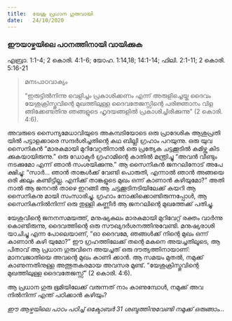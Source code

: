 ```yaml
---
title:  യേശു പ്രധാന ഗുരുവായി
date:   24/10/2020
---
```


### ഈയാഴ്ചയിലെ പഠനത്തിനായി വായിക്കുക
എബ്രാ. 1:1-4; 2 കൊരി. 4:1-6; യോഹ. 1:14,18; 14:1-14; ഫിലി. 2:1-11; 2 കൊരി. 5:16-21

> <p>മനഃപാഠവാക്യം</p>
> “ഇരുട്ടിൽനിന്നു വെളിച്ചം പ്രകാശിക്കണം എന്ന് അരുളിച്ചെയ്ത ദൈവം യേശുക്രിസ്തുവിന്റെ മുഖത്തിലുള്ള ദൈവതേജസ്സിന്റെ പരിജ്ഞാനം വിള ങ്ങിക്കേണ്ടതിനു ഞങ്ങളുടെ ഹൃദയങ്ങളിൽ പ്രകാശിച്ചിരിക്കുന്നു” (2 കൊരി. 4:6).

അവരുടെ സൈന്യമേധാവിയുടെ അകമ്പടിയോടെ ഒരു പ്രാദേശിക ആശുപ്രതി യിൽ പട്ടാളക്കാരെ സന്ദർശിച്ചതിന്റെ കഥ ബില്ലി ഗ്രഹാം പറയുന്നു. ഒരു യുവ സൈനികൻ “മാരകമായി മുറിവേറ്റതിനാൽ ഒരു പ്രത്യേക ചട്ടക്കൂടിൽ കമിഴ്ന്നു കിട ക്കുകയായിരുന്നു.” ഒരു ഡോക്ടർ ഗ്രഹാമിന്റെ കാതിൽ മന്ത്രിച്ചു “അവൻ വീണ്ടും നടക്കുമോ എന്ന് ഞാൻ സംശയിക്കുന്നു.” ആ സൈനികൻ ജനറലിനോട് അപേ ക്ഷിച്ചു: “സാർ... ഞാൻ താങ്കൾക്ക് വേണ്ടി പൊരുതി, എന്നാൽ ഞാൻ അങ്ങയെ ഒരി ക്കലും കണ്ടിട്ടില്ല. എനിക്ക് താങ്കളുടെ മുഖം ഒന്ന് കാണാൻ കഴിയുമോ?” അതി നാൽ ആ ജനറൽ താഴെ ഇറങ്ങി ആ ചട്ടക്കൂടിനടിയിലേക്ക് കയറി ആ സൈനികനു മായി സംസാരിച്ചു. ഗ്രഹാം നോക്കിക്കൊണ്ടിരുന്നപ്പോൾ, ആ സൈനികനിൽനിന്ന് ഒരു തുള്ളി കണ്ണീർ ആ ജനറലിന്റെ മുഖത്തേക്ക് പതിച്ചു.

യേശുവിന്റെ ജനനസമയത്ത്, മനുഷ്യകുലം മാരകമായി മുറിവേറ്റ് രക്തം വാർന്നു കൊണ്ടിരുന്നു, ദൈവത്തിന്റെ ഒരു സൗഖ്യദർശനത്തിനുവേണ്ടി. മനുഷ്യരാശി യാചിച്ചു എന്ന പോലെയാണ്, “ഓ ദൈവമേ, ഞങ്ങൾക്ക് നിന്റെ മുഖം ഒന്ന് കാണാൻ കഴി യുമോ?” ഈ ഗ്രഹത്തിലേക്ക് തന്റെ മകനെ അയച്ചതിലൂടെ, ആ പിതാവ് ആ പ്രധാന ഗുരുവിനെ അയച്ചത് ഒരു ദൗത്യത്തിനായാണ്: മാനവജാതിയെ അവന്റെ മുഖം കാണി ക്കാൻ. ആ സമയം മുതൽ, നമുക്ക് കാണുന്നതിനുള്ള അത്ഭുതകരമായ അവസര മുണ്ട്. “യേശുക്രിസ്തുവിന്റെ മുഖത്തിലുള്ള ദൈവതേജസ്സ്” (2 കൊരി. 4:6).

ആ പ്രധാന ഗുരു ഭൂമിയിലേക്ക് വരുന്നത് നാം കാണുമ്പോൾ, നമുക്ക് അവ നിൽനിന്ന് എന്ത് പഠിക്കാൻ കഴിയും?

_ഈ ആഴ്ചയിലെ പാഠം പഠിച്ച് ഒക്ടോബർ 31 ശബ്ദത്തിനുവേണ്ടി നമുക്ക് ഒരുങ്ങാം..._